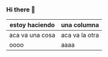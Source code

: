 ### Hi there 👋

<!--
**1LeNu/1LeNu** is a ✨ _special_ ✨ repository because its `README.md` (this file) appears on your GitHub profile.

Here are some ideas to get you started:

- 🔭 I’m currently working on ...
- 🌱 I’m currently learning ...
- 👯 I’m looking to collaborate on ...
- 🤔 I’m looking for help with ...
- 💬 Ask me about ...
- 📫 How to reach me: ...
- 😄 Pronouns: ...
- ⚡ Fun fact: ...
-->
| estoy haciendo| una columna   | 
|---------------|------------   |
|aca va una cosa| aca va la otra|
|oooo           |aaaa           |
